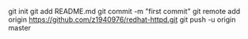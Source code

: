 git init
git add README.md
git commit -m "first commit"
git remote add origin https://github.com/z1940976/redhat-httpd.git
git push -u origin master
